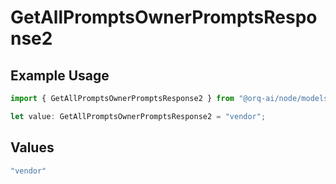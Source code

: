 # GetAllPromptsOwnerPromptsResponse2

## Example Usage

```typescript
import { GetAllPromptsOwnerPromptsResponse2 } from "@orq-ai/node/models/operations";

let value: GetAllPromptsOwnerPromptsResponse2 = "vendor";
```

## Values

```typescript
"vendor"
```